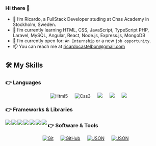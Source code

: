 ### Hi there 👋

- 👋 I’m Ricardo, a FullStack Developer studing at Chas Academy in Stockholm, Sweden.
- 🌱 I’m currently learning HTML, CSS, JavaScript, TypeScript PHP, Laravel, MySQL, Angular, React, Node.js, Express.js, MongoDB
- :thinking: I’m currently open for: `An Internship` or a new `job opportunity`.
- 📫 You can reach me at ricardocastelbon@gmail.com

  
## 🛠️ My Skills

### 👉 Languages

<p align="center"> 
  &emsp; 
   <img alt="Html5" src="https://img.shields.io/badge/Html-1c1c1c?&style=flat-square&logo=Html5">
  &emsp;
   <img alt="Css3" src="https://img.shields.io/badge/Css-1c1c1c?&style=flat-square&logo=Css3">
  &emsp;
  <img src="https://img.shields.io/badge/JavaScript-1c1c1c?&style=flat-square&logo=JavaScript" />
  &emsp;
    <img src="https://img.shields.io/badge/TypeScript-1c1c1c?&style=flat-square&logo=TypeScript" />
  &emsp;
   <img src="https://img.shields.io/badge/PHP-1c1c1c?&style=flat-square&logo=PHP" />
</p>

### 👉 Frameworks & Libraries
<p align="center"> 
 <img align="left" src="https://img.shields.io/badge/React-1c1c1c?&style=flat-square&logo=React" />
 <img align="left" src="https://img.shields.io/badge/Angular-1c1c1c?&style=flat-square&logo=Angular" />
 <img align="left" src="https://img.shields.io/badge/Laravel-1c1c1c?&style=flat-square&logo=Laravel" />
 <img align="left" src="https://img.shields.io/badge/Tailwindcss-1c1c1c?&style=flat-square&logo=Tailwindcss" />
 <img align="left" src="https://img.shields.io/badge/Bootstrap-1c1c1c?&style=flat-square&logo=Bootstrap" />
 <img align="left" src="https://img.shields.io/badge/Sass-1c1c1c?&style=flat-square&logo=sass" />
  <img align="left" src="https://img.shields.io/badge/Express-1c1c1c?&style=flat-square&logo=Express" />
</p>

 ### 👉 Software & Tools
 
<p align="center">
  &emsp;
    <a href="#"><img alt="Git" src="https://img.shields.io/badge/Git%20-%23F05033.svg?style=plastic&logo=git&logoColor=white"></a>
  &emsp;
    <a href="#"><img alt="GitHub" src="https://img.shields.io/badge/github-%23181717.svg?style=plastic&logo=github&logoColor=white"></a>
  &emsp;
    <a href="#"><img alt="JSON" img src="https://img.shields.io/badge/json-%23000000.svg?style=plastic&logo=json&logoColor=white"></a>
  &emsp;
   <a href="#"><img alt="JSON" img src="https://img.shields.io/badge/json-%23000000.svg?style=plastic&logo=json&logoColor=white"></a>
  &emsp;
</p>
